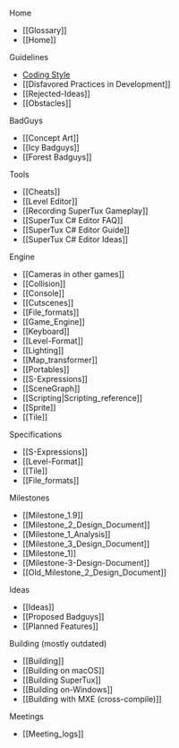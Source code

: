 Home
* [[Glossary]]
* [[Home]]

Guidelines
* [Coding Style](https://github.com/SuperTux/supertux/blob/master/CODINGSTYLE.md)
* [[Disfavored Practices in Development]]
* [[Rejected-Ideas]]
* [[Obstacles]]

BadGuys
* [[Concept Art]]
* [[Icy Badguys]]
* [[Forest Badguys]]

Tools
* [[Cheats]]
* [[Level Editor]]
* [[Recording SuperTux Gameplay]]
* [[SuperTux C# Editor FAQ]]
* [[SuperTux C# Editor Guide]]
* [[SuperTux C# Editor Ideas]]

Engine
* [[Cameras in other games]]
* [[Collision]]
* [[Console]]
* [[Cutscenes]]
* [[File_formats]]
* [[Game_Engine]]
* [[Keyboard]]
* [[Level-Format]]
* [[Lighting]]
* [[Map_transformer]]
* [[Portables]]
* [[S-Expressions]]
* [[SceneGraph]]
* [[Scripting|Scripting_reference]]
* [[Sprite]]
* [[Tile]]

Specifications
* [[S-Expressions]]
* [[Level-Format]]
* [[Tile]]
* [[File_formats]]

Milestones

* [[Milestone_1.9]]
* [[Milestone_2_Design_Document]]
* [[Milestone_1_Analysis]]
* [[Milestone_3_Design_Document]]
* [[Milestone_1]]
* [[Milestone-3-Design-Document]]
* [[Old_Milestone_2_Design_Document]]

Ideas

* [[Ideas]]
* [[Proposed Badguys]]
* [[Planned Features]]

Building (mostly outdated)

* [[Building]]
* [[Building on macOS]]
* [[Building SuperTux]]
* [[Building on-Windows]]
* [[Building with MXE (cross-compile)]]

Meetings

* [[Meeting_logs]]
